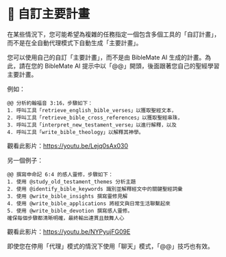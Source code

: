 # 📝 自訂主要計畫

在某些情況下，您可能希望為複雜的任務指定一個包含多個工具的「自訂計畫」，而不是在全自動代理模式下自動生成「主要計畫」。

您可以使用自己的自訂「主要計畫」，而不是由 BibleMate AI 生成的計畫。為此，請在您的 BibleMate AI 提示中以「@@」開頭，後面跟著您自己的聖經學習主要計畫。

例如：

```
@@ 分析約翰福音 3:16，步驟如下：
1. 呼叫工具「retrieve_english_bible_verses」以獲取聖經文本，
2. 呼叫工具「retrieve_bible_cross_references」以獲取聖經串珠，
3. 呼叫工具「interpret_new_testament_verse」以進行解釋，以及
4. 呼叫工具「write_bible_theology」以解釋其神學。
```

觀看此影片：https://youtu.be/Lejq0sAx030

另一個例子：

```
@@ 撰寫申命記 6:4 的感人靈修，步驟如下：
1. 使用 @study_old_testament_themes 分析主題
2. 使用 @identify_bible_keywords 識別並解釋經文中的關鍵聖經詞彙
3. 使用 @write_bible_insights 撰寫靈修見解
4. 使用 @write_bible_applications 將經文與日常生活聯繫起來
5. 使用 @write_bible_devotion 撰寫感人靈修。
確保每個步驟都清晰明確，最終輸出連貫且鼓舞人心
```

觀看此影片：https://youtu.be/NYPyujFG09E

即使您在停用「代理」模式的情況下使用「聊天」模式，「@@」技巧也有效。
